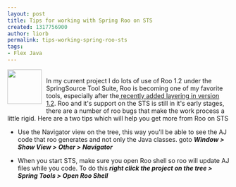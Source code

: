 ```yaml
---
layout: post
title: Tips for working with Spring Roo on STS
created: 1317756900
author: liorb
permalink: tips-working-spring-roo-sts
tags:
- Flex Java
---
```

<div><a onblur="try {parent.deselectBloggerImageGracefully();} catch(e) {}" href="http://3.bp.blogspot.com/-DI539U2Ig-A/TotiEFDx2NI/AAAAAAAAARk/0LiQgAJvNYM/s1600/roo.jpeg"><img style="float:left; margin:0 10px 10px 0;cursor:pointer; cursor:hand;width: 78px; height: 78px;" src="http://3.bp.blogspot.com/-DI539U2Ig-A/TotiEFDx2NI/AAAAAAAAARk/0LiQgAJvNYM/s400/roo.jpeg" alt="" id="BLOGGER_PHOTO_ID_5659725178938185938" border="0" /></a><br />In my current project I do lots of use of Roo 1.2 under the SpringSource Tool Suite, Roo is becoming one of my favorite tools, especially after the<a href="http://blog.springsource.com/2011/09/14/new-application-layering-and-persistence-choices-in-spring-roo/?utm_source=feedburner&utm_medium=feed&utm_campaign=Feed%3A+SpringSourceTeamBlog+%28SpringSource+Team+Blog%29"> recently added layering in version 1.2</a>. Roo and it's support on the STS is still in it's early stages, there are a number of roo bugs that make the work process a little  rigid. Here are a two tips which will help you get more from Roo on STS<br /><ul><li>Use the Navigator view on the tree, this way you'll be able to see the AJ code that roo generates and not only the Java classes. goto <span style="font-weight: bold; font-style: italic;">Window > Show View > Other > Navigator</span></li></ul><ul><li>When you start STS, make sure you open Roo shell so roo will update AJ files while you code.  To do this<span style="font-weight: bold; font-style: italic;"> right click the project on the tree > Spring Tools > Open Roo Shell</span></li></ul></div>
